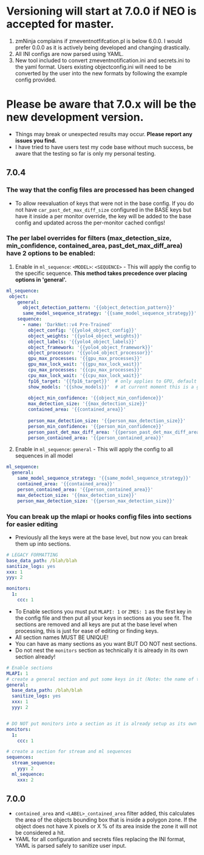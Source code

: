 # Versioning will start at 7.0.0 if NEO is accepted for master.
1. zmNinja complains if zmeventnotfifcation.pl is below 6.0.0. I would prefer 0.0.0 as it is actively being developed and changing drastically.
2. All INI configs are now parsed using YAML.
3. New tool included to convert zmeventnotification.ini and secrets.ini to the yaml format. Users existing objectconfig.ini will need to be converted by the user into the new formats by following the example config provided.
# Please be aware that 7.0.x will be the new development version.
- Things may break or unexpected results may occur. **Please report any issues you find.**
- I have tried to have users test my code base without much success, be aware that the testing so far is only my personal testing.
## 7.0.4
### The way that the config files are processed has been changed
- To allow reevaluation of keys that were not in the base config. If you do not have `car_past_det_max_diff_size` configured in the BASE keys but have it inside a per monitor override, the key will be added to the base config and updated across the per-monitor cached configs! 

### The per label overrides for filters (max_detection_size, min_confidence, contained_area, past_det_max_diff_area) have 2 options to be enabled:
1. Enable in `ml_sequence`: `<MODEL>`: `<SEQUENCE>` - This will apply the config to the specific sequence. **This method takes precedence over placing options in 'general'.**
```yaml
ml_sequence:
 object:
    general:
      object_detection_pattern: '{{object_detection_pattern}}'
      same_model_sequence_strategy: '{{same_model_sequence_strategy}}'
    sequence:
      - name: 'DarkNet::v4 Pre-Trained'
        object_config: '{{yolo4_object_config}}'
        object_weights: '{{yolo4_object_weights}}'
        object_labels: '{{yolo4_object_labels}}'
        object_framework: '{{yolo4_object_framework}}'
        object_processor: '{{yolo4_object_processor}}'
        gpu_max_processes: '{{gpu_max_processes}}'
        gpu_max_lock_wait: '{{gpu_max_lock_wait}}'
        cpu_max_processes: '{{cpu_max_processes}}'
        cpu_max_lock_wait: '{{cpu_max_lock_wait}}'
        fp16_target: '{{fp16_target}}'  # only applies to GPU, default is FP32
        show_models: '{{show_models}}'  # at current moment this is a global setting turned on by just setting it to : yes
    
        object_min_confidence: '{{object_min_confidence}}'
        max_detection_size: '{{max_detection_size}}'
        contained_area: '{{contained_area}}'
    
        person_max_detection_size: '{{person_max_detection_size}}'
        person_min_confidence: '{{person_min_confidence}}'
        person_past_det_max_diff_area: '{{person_past_det_max_diff_area}}'
        person_contained_area: '{{person_contained_area}}'
```
2. Enable in `ml_sequence`: `general` - This will apply the config to all sequences in all model
```yaml
ml_sequence:
  general:
    same_model_sequence_strategy: '{{same_model_sequence_strategy}}'
    contained_area: '{{contained_area}}'
    person_contained_area: '{{person_contained_area}}'
    max_detection_size: '{{max_detection_size}}'
    person_max_detection_size: '{{person_max_detection_size}}'    
```
### You can break up the mlapi or hooks config files into sections for easier editing
- Previously all the keys were at the base level, but now you can break them up into sections.
```yaml
# LEGACY FORMATTING
base_data_path: /blah/blah
sanitize_logs: yes
xxx: 1
yyy: 2

monitors:
  1:
    ccc: 1
```
- To Enable sections you must put `MLAPI: 1` or `ZMES: 1` as the first key in the config file and then put all your keys in sections as you see fit. The sections are removed and all keys are put at the base level when processing, this is just for ease of editing or finding keys.
- All section names MUST BE UNIQUE!
- You can have as many sections as you want BUT DO NOT nest sections.
- Do not nest the `monitors` section as technically it is already in its own section already!
```yaml
# Enable sections
MLAPI: 1
# create a general section and put some keys in it (Note: the name of the scetion is unimportant BUT MUST BE unique)
general:
  base_data_path: /blah/blah
  sanitize_logs: yes
  xxx: 1
  yyy: 2


# DO NOT put monitors into a section as it is already setup as its own section
monitors:
  1:
    ccc: 1

# create a section for stream and ml sequences
sequences:
  stream_sequence:
    yyy: 2
  ml_sequence:
    xxx: 2

```

## 7.0.0
- `contained_area` and `<LABEL>_contained_area` filter added, this calculates the area of the objects bounding box that is inside a polygon zone. If the object does not have X pixels or X % of its area inside the zone it will not be considered a hit.
- YAML for all configuration and secrets files replacing the INI format, YAML is parsed safely to sanitize user input.